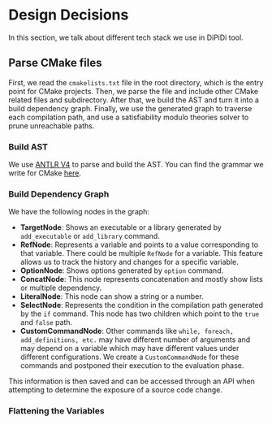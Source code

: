 # Design Decisions
In this section, we talk about different tech stack we use in DiPiDi tool.

## Parse CMake files
First, we read the `cmakelists.txt` file in the root directory, which is the entry point
for CMake projects. Then, we parse the file and include other CMake related files and 
subdirectory. After that, we build the AST and turn it into a build dependency graph. Finally,
we use the generated graph to traverse each compilation path, and use a satisfiability modulo 
theories solver to prune unreachable paths.

### Build AST
We use [ANTLR V4](https://github.com/antlr/antlr4) to parse and build the AST. You can find the
grammar we write for CMake [here](../../grammar/CMake.g4).

### Build Dependency Graph
We have the following nodes in the graph:
- **TargetNode**: Shows an executable or a library generated by `add_executable` or `add_library`
command.
- **RefNode**: Represents a variable and points to a value corresponding to that variable. There
could be multiple `RefNode` for a variable. This feature allows us to track the history and changes
for a specific variable.
- **OptionNode**: Shows options generated by `option` command.
- **ConcatNode**: This node represents concatenation and mostly show lists or multiple dependency.
- **LiteralNode**: This node can show a string or a number.
- **SelectNode**: Represents the condition in the compilation path generated by the `if` command.
This node has two children which point to the `true` and `false` path.
- **CustomCommandNode**: Other commands like `while, foreach, add_definitions, etc.` may have different number of
arguments and may depend on a variable which may have different values under different configurations. We create a
`CustomCommandNode` for these commands and postponed their execution to the evaluation phase.

This information is then saved and can be accessed through an API when attempting to determine the exposure of a 
source code change.

### Flattening the Variables

